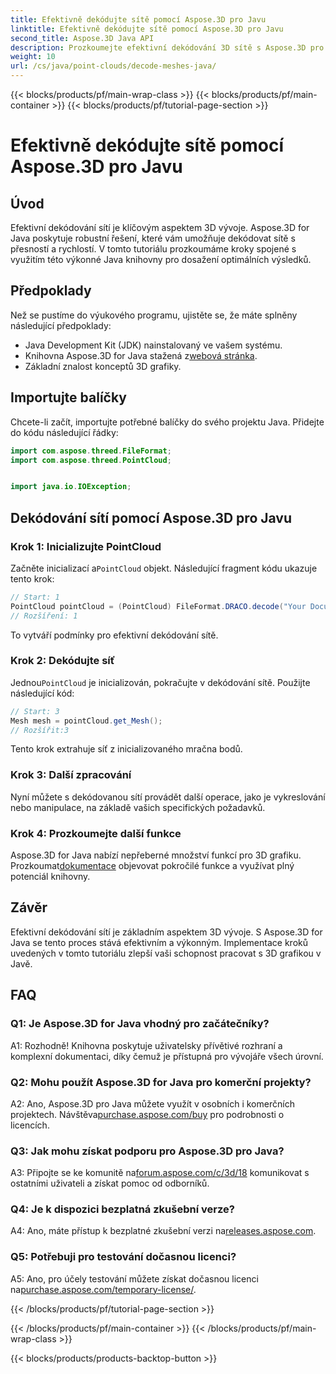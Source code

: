 ```yaml
---
title: Efektivně dekódujte sítě pomocí Aspose.3D pro Javu
linktitle: Efektivně dekódujte sítě pomocí Aspose.3D pro Javu
second_title: Aspose.3D Java API
description: Prozkoumejte efektivní dekódování 3D sítě s Aspose.3D pro Java. Výukový program krok za krokem pro vývojáře.
weight: 10
url: /cs/java/point-clouds/decode-meshes-java/
---
```


{{< blocks/products/pf/main-wrap-class >}}
{{< blocks/products/pf/main-container >}}
{{< blocks/products/pf/tutorial-page-section >}}

# Efektivně dekódujte sítě pomocí Aspose.3D pro Javu

## Úvod

Efektivní dekódování sítí je klíčovým aspektem 3D vývoje. Aspose.3D for Java poskytuje robustní řešení, které vám umožňuje dekódovat sítě s přesností a rychlostí. V tomto tutoriálu prozkoumáme kroky spojené s využitím této výkonné Java knihovny pro dosažení optimálních výsledků.

## Předpoklady

Než se pustíme do výukového programu, ujistěte se, že máte splněny následující předpoklady:

- Java Development Kit (JDK) nainstalovaný ve vašem systému.
-  Knihovna Aspose.3D for Java stažená z[webová stránka](https://releases.aspose.com/3d/java/).
- Základní znalost konceptů 3D grafiky.

## Importujte balíčky

Chcete-li začít, importujte potřebné balíčky do svého projektu Java. Přidejte do kódu následující řádky:

```java
import com.aspose.threed.FileFormat;
import com.aspose.threed.PointCloud;


import java.io.IOException;
```

## Dekódování sítí pomocí Aspose.3D pro Javu

### Krok 1: Inicializujte PointCloud

 Začněte inicializací a`PointCloud` objekt. Následující fragment kódu ukazuje tento krok:

```java
// Start: 1
PointCloud pointCloud = (PointCloud) FileFormat.DRACO.decode("Your Document Directory" + "point_cloud_no_qp.drc");
// Rozšíření: 1
```

To vytváří podmínky pro efektivní dekódování sítě.

### Krok 2: Dekódujte síť

 Jednou`PointCloud` je inicializován, pokračujte v dekódování sítě. Použijte následující kód:

```java
// Start: 3
Mesh mesh = pointCloud.get_Mesh();
// Rozšířit:3
```

Tento krok extrahuje síť z inicializovaného mračna bodů.

### Krok 3: Další zpracování

Nyní můžete s dekódovanou sítí provádět další operace, jako je vykreslování nebo manipulace, na základě vašich specifických požadavků.

### Krok 4: Prozkoumejte další funkce

 Aspose.3D for Java nabízí nepřeberné množství funkcí pro 3D grafiku. Prozkoumat[dokumentace](https://reference.aspose.com/3d/java/) objevovat pokročilé funkce a využívat plný potenciál knihovny.

## Závěr

Efektivní dekódování sítí je základním aspektem 3D vývoje. S Aspose.3D for Java se tento proces stává efektivním a výkonným. Implementace kroků uvedených v tomto tutoriálu zlepší vaši schopnost pracovat s 3D grafikou v Javě.

## FAQ

### Q1: Je Aspose.3D for Java vhodný pro začátečníky?

A1: Rozhodně! Knihovna poskytuje uživatelsky přívětivé rozhraní a komplexní dokumentaci, díky čemuž je přístupná pro vývojáře všech úrovní.

### Q2: Mohu použít Aspose.3D for Java pro komerční projekty?

 A2: Ano, Aspose.3D pro Java můžete využít v osobních i komerčních projektech. Návštěva[purchase.aspose.com/buy](https://purchase.aspose.com/buy) pro podrobnosti o licencích.

### Q3: Jak mohu získat podporu pro Aspose.3D pro Java?

A3: Připojte se ke komunitě na[forum.aspose.com/c/3d/18](https://forum.aspose.com/c/3d/18) komunikovat s ostatními uživateli a získat pomoc od odborníků.

### Q4: Je k dispozici bezplatná zkušební verze?

 A4: Ano, máte přístup k bezplatné zkušební verzi na[releases.aspose.com](https://releases.aspose.com/).

### Q5: Potřebuji pro testování dočasnou licenci?

 A5: Ano, pro účely testování můžete získat dočasnou licenci na[purchase.aspose.com/temporary-license/](https://purchase.aspose.com/temporary-license/).

{{< /blocks/products/pf/tutorial-page-section >}}

{{< /blocks/products/pf/main-container >}}
{{< /blocks/products/pf/main-wrap-class >}}

{{< blocks/products/products-backtop-button >}}
